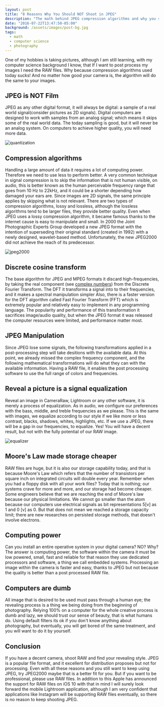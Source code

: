 ```yaml
---
layout: post
title: "8 Reasons Why You Should NOT Shoot in JPEG"
description: "The math behind JPEG compression algorithms and why you should shoot RAW"
date: "2016-07-22T13:47:50-05:00"
background: /assets/images/post-bg.jpg
tags:
  - math
  - computer science
  - photography
---
```


One of my hobbies is taking pictures, although I am still learning, with my computer science background I know, that If I want to post process my images I need the RAW files. Why because compression algorithms used today sucks! And no matter how good your camera is, the algorithm will do the same to your images.

## JPEG is NOT Film
JPEG as any other digital format, it will always be digital: a sample of a real world signal(consider pictures as 2D signals). Digital computers are designed to work with samples from an analog signal; which means it skips some of the real world data. The today sampling is good, but it will never be an analog system. On computers to achieve higher quality, you will need more data.

<img class="img-fluid" src="/media/quantization.gif" alt="quantization">

## Compression algorithms
Handling a large amount of data it requires a lot of computing power. Therefore we need to use less to perform better. A very common technique in signal compression is to skip the information that is not human visible, on audio, this is better known as the human perceivable frequency range that goes from 10 Hz to 22kHz, and it could be a shorter depending how damaged your ears are. Since images are 2D signals, the same principle applies by skipping what is not relevant. There are two types of compression algorithms, lossy and lossless, although the lossless algorithms tend to be larger files, they provide better quality. Even when JPEG uses a lossy compression algorithm, it became famous thanks to the internet cause is easy to manipulate and small. In 2000 the Joint Photographic Experts Group developed a new JPEG format with the intention of superseding their original standard (created in 1992) with a newly designed, wavelet-based method. Unfortunately, the new JPEG2000 did not achieve the reach of its predecessor.

<img class="img-fluid" src="/media/jpeg2000.png" alt="jpeg2000">

## Discrete cosine transform
The base algorithm for JPEG and MPEG formats it discard high-frequencies, by taking the real component (see [complex numbers](https://en.wikipedia.org/wiki/Complex_number)) from the Discrete Fourier Transform. The DFT it transforms a signal into to their frequencies, and it makes a spectral manipulation simpler Also, there is a faster version for the DFT algorithm called Fast Fourier Transform (FFT) which is extremely popular and relatively easy to implement in any programming language. The popularity and performance of this transformation it sacrifices image/audio quality, but when the JPEG format it was released the computer resources were limited, and performance matter most.

## JPEG Manipulation
Since JPEG lose some signals, the following transformations applied in a post-processing step will take desitions with the available data. At this point, we already missed the complex frequency component, and the following mathematical transformations will do what they can with the available information. Having a RAW file, it enables the post processing software to use the full range of colors and frequencies.

## Reveal a picture is a signal equalization
Reveal an image in CameraRaw, Lightroom or any other software, it is merely a process of equalization. As in audio, we configure our preferences with the bass, middle, and treble frequencies as we please. This is the same with images, we equalize according to our style if we like more or less contrast, blacks, shadows, whites, highlights, etc. If we use a JPEG, there will be a gap in our frequencies, to equalize. Yes! You will have a decent result, but not with the fully potential of our RAW image.

<img class="img-fluid" src="/media/equalizer.jpg" alt="equalizer">


## Moore's Law made storage cheaper
RAW files are huge, but it is also our storage capability today, and that is because Moore's Law which refers that the number of transistors per square inch on integrated circuits will double every year. Remember when you had a floppy disk with all your work files? Today that is nothing; our systems crave for more and more, and our storage had become cheaper.
Some engineers believe that we are reaching the end of Moore's law because our physical limitations. We cannot go smaller than the atom because our computers use electrical signals as bit representations 5[v] as 1 and 0 [v] as 0. But that does not mean we reached a storage capacity limit; there are new researches on persisted storage methods, that doesn't involve electrons.

## Computing power
Can you install an entire operative system in your digital camera? NO? Why? The answer is computing power, the software within the camera it must be low powered, small, fast and reliable for that reason they use dedicated processors and software, a thing we call embedded systems. Processing an image within the camera is faster and easy, thanks to JPEG but not because the quality is better than a post processed RAW file.

## Computers are dumb
All image that is desired to be used must pass through a human eye; the revealing process is a thing we being doing from the beginning of photography. Relying 100% on a computer for the whole creative process is dumb and lazy, we should trust our sense of beauty, that is what humans do. Using default filters its ok if you don't know anything about photography, but eventually, you will get bored of the same treatment, and you will want to do it by yourself.

## Conclusion
If you have a decent camera, shoot RAW and find your revealing style. JPEG is a popular file format, and it excellent for distribution proposes but not for processing. Even with all these reasons and you still want to keep using JPEG, try JPEG2000 maybe that is a better fit for you. But if you want to be professional, please use RAW files.
In addition to this Apple has announced the support for RAW files on iOS 10 with that in mind I will surely look forward the mobile Lightroom application, although I am very confident that applications like Instagram will be supporting RAW files eventually, so there is no reason to keep shooting JPEG.
